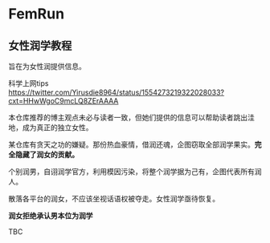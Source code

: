 # FemRun
## 女性润学教程
旨在为女性润提供信息。

科学上网tips
https://twitter.com/Yirusdie8964/status/1554273219322028033?cxt=HHwWgoC9mcLQ8ZErAAAA

本仓库推荐的博主观点未必与读者一致，但她们提供的信息可以帮助读者跳出洼地，成为真正的独立女性。

某仓库有贪天之功的嫌疑。那份热血豪情，借润还魂，企图窃取全部润学果实。**完全隐藏了润女的贡献。**

个别润男，自诩润学官方，利用模因污染，将整个润学据为己有，企图代表所有润人。

散落各平台的润女，不应该坐视话语权被夺走。女性润学亟待恢复。

**润女拒绝承认男本位为润学**

 TBC
